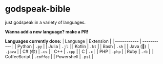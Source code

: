 # godspeak-bible
just godspeak in a variety of languages.

**Wanna add a new language? make a PR!**

**Languages currently done:**
| Language    | Extension   |
| ------------ | ----------- |
| Python       | `.py`         |
| Julia        | `.jl`         |
| Kotlin       | `.kt`         |
| Bash         | `.sh`         |
| Java (🤮)    | `.java`       |
| C# (😎)      | `.cs`         |
| C++          | `.cpp`        |
| C            | `.c`          |
| PHP          | `.php`        |
| Ruby         | `.rb`         |
| CoffeeScript | `.coffee`     |
| Powershell   | `.ps1`        |


